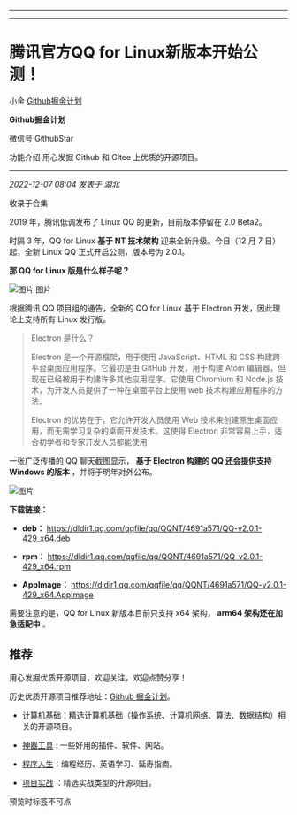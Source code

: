 ----------------------------------------
----------------------------------------
#  腾讯官方QQ for Linux新版本开始公测！

小金  [ Github掘金计划 ](javascript:void\(0\);)

**Github掘金计划** ![]()

微信号 GithubStar

功能介绍 用心发掘 Github 和 Gitee 上优质的开源项目。

____

_2022-12-07 08:04_ _发表于 湖北_

收录于合集

2019 年，腾讯低调发布了 Linux QQ 的更新，目前版本停留在 2.0 Beta2。

时隔 3 年，QQ for Linux **基于 NT 技术架构** 迎来全新升级。今日（12 月 7 日）起，全新 Linux QQ
正式开启公测，版本号为 2.0.1。

 **那 QQ for Linux 版是什么样子呢？**

  

![图片](https://mmbiz.qpic.cn/mmbiz_png/dkwuWwLoRKibxNic6YDuibD1bYyjpN5et1OfyFdJpZKLiaaJyy3Vj3EiclQOn5361ibCxibQsgnzSvs2zBymVdMnU8Xsg/640?wx_fmt=png&wxfrom=5&wx_lazy=1&wx_co=1)
图片

  

根据腾讯 QQ 项目组的通告，全新的 QQ for Linux 基于 Electron 开发，因此理论上支持所有 Linux 发行版。

> Electron 是什么？
>
> Electron 是一个开源框架，用于使用 JavaScript、HTML 和 CSS 构建跨平台桌面应用程序。它最初是由 GitHub 开发，用于构建
> Atom 编辑器，但现在已经被用于构建许多其他应用程序。它使用 Chromium 和 Node.js 技术，为开发人员提供了一种在桌面平台上使用 web
> 技术构建应用程序的方法。
>
> Electron 的优势在于，它允许开发人员使用 Web 技术来创建原生桌面应用，而无需学习复杂的桌面开发技术。这使得 Electron
> 非常容易上手，适合初学者和专家开发人员都能使用

一张广泛传播的 QQ 聊天截图显示， **基于 Electron 构建的 QQ 还会提供支持 Windows 的版本** ，并将于明年对外公布。

  

![图片](https://mmbiz.qpic.cn/mmbiz_png/dkwuWwLoRKibxNic6YDuibD1bYyjpN5et1OmNcut1HGWJAebibUnjECVkuBy0YJWQTtDtnco43QR0JewzWRibI4TsRA/640?wx_fmt=png&wxfrom=5&wx_lazy=1&wx_co=1)

  

 **下载链接：**

  *  **deb：** https://dldir1.qq.com/qqfile/qq/QQNT/4691a571/QQ-v2.0.1-429_x64.deb

  *  **rpm：** https://dldir1.qq.com/qqfile/qq/QQNT/4691a571/QQ-v2.0.1-429_x64.rpm

  *  **AppImage：** https://dldir1.qq.com/qqfile/qq/QQNT/4691a571/QQ-v2.0.1-429_x64.AppImage

需要注意的是，QQ for Linux 新版本目前只支持 x64 架构， **arm64 架构还在加急适配中** 。

  

## 推荐

用心发掘优质开源项目，欢迎关注，欢迎点赞分享！

历史优质开源项目推荐地址：[Github
掘金计划](https://mp.weixin.qq.com/mp/appmsgalbum?__biz=MzIwNDgzMzI3Mg==&action=getalbum&album_id=1571213952619954180#wechat_redirect)。

  * [计算机基础](https://mp.weixin.qq.com/mp/appmsgalbum?action=getalbum&album_id=1635325633234780161&__biz=MzIwNDgzMzI3Mg==#wechat_redirect)：精选计算机基础（操作系统、计算机网络、算法、数据结构）相关的开源项目。

  * [神器工具](https://mp.weixin.qq.com/mp/appmsgalbum?__biz=MzIwNDgzMzI3Mg==&action=getalbum&album_id=1692140336665378820#wechat_redirect) : 一些好用的插件、软件、网站。

  * [程序人生](https://mp.weixin.qq.com/mp/appmsgalbum?__biz=MzIwNDgzMzI3Mg==&action=getalbum&album_id=2084343476975878144#wechat_redirect)：编程经历、英语学习、延寿指南。

  * [项目实战](https://mp.weixin.qq.com/mp/appmsgalbum?action=getalbum&album_id=1632590550748938241&__biz=MzIwNDgzMzI3Mg==#wechat_redirect) ：精选实战类型的开源项目。

预览时标签不可点

